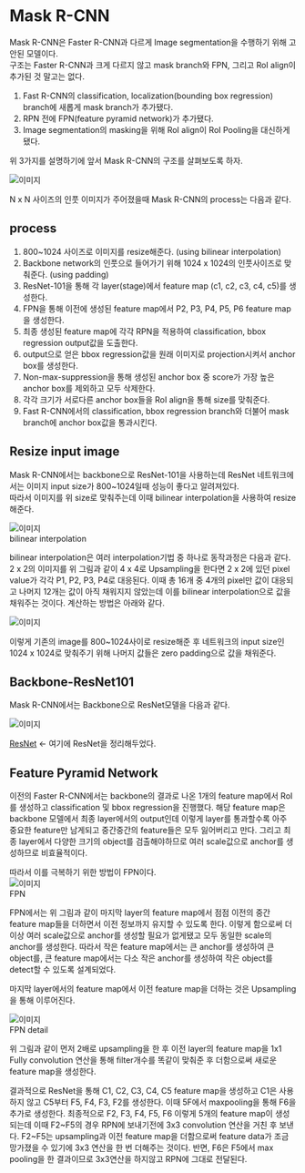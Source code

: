 # Mask R-CNN

Mask R-CNN은 Faster R-CNN과 다르게 Image segmentation을 수행하기 위해 고안된 모델이다.   
구조는 Faster R-CNN과 크게 다르지 않고 mask branch와 FPN, 그리고 RoI align이 추가된 것 말고는 없다.

1. Fast R-CNN의 classification, localization(bounding box regression) branch에 새롭게 mask branch가 추가됐다.
2. RPN 전에 FPN(feature pyramid network)가 추가됐다.
3. Image segmentation의 masking을 위해 RoI align이 RoI Pooling을 대신하게 됐다.

위 3가지를 설명하기에 앞서 Mask R-CNN의 구조를 살펴보도록 하자.

![`이미지`](https://img1.daumcdn.net/thumb/R1280x0/?scode=mtistory2&fname=https%3A%2F%2Fblog.kakaocdn.net%2Fdn%2Fc0pdEg%2FbtqBL8vzmxg%2F1zkQAmbSKShCvdqXx8jXkk%2Fimg.png)   

N x N 사이즈의 인풋 이미지가 주어졌을때 Mask R-CNN의 process는 다음과 같다.

## process

1. 800~1024 사이즈로 이미지를 resize해준다. (using bilinear interpolation)
2. Backbone network의 인풋으로 들어가기 위해 1024 x 1024의 인풋사이즈로 맞춰준다. (using padding)
3. ResNet-101을 통해 각 layer(stage)에서 feature map (c1, c2, c3, c4, c5)를 생성한다.
4. FPN을 통해 이전에 생성된 feature map에서 P2, P3, P4, P5, P6 feature map을 생성한다.
5. 최종 생성된 feature map에 각각 RPN을 적용하여 classification, bbox regression output값을 도출한다.
6. output으로 얻은 bbox regression값을 원래 이미지로 projection시켜서 anchor box를 생성한다.
7. Non-max-suppression을 통해 생성된 anchor box 중 score가 가장 높은 anchor box를 제외하고 모두 삭제한다.
8. 각각 크기가 서로다른 anchor box들을 RoI align을 통해 size를 맞춰준다.
9. Fast R-CNN에서의 classification, bbox regression branch와 더불어 mask branch에 anchor box값을 통과시킨다.

## Resize input image

Mask R-CNN에서는 backbone으로 ResNet-101을 사용하는데 ResNet 네트워크에서는 이미지 input size가 800~1024일때 성능이 좋다고 알려져있다.   
따라서 이미지를 위 size로 맞춰주는데 이때 bilinear interpolation을 사용하여 resize해준다.

![`이미지`](https://img1.daumcdn.net/thumb/R1280x0/?scode=mtistory2&fname=https%3A%2F%2Fblog.kakaocdn.net%2Fdn%2Fbsf2P5%2FbtqBPYeHm3Z%2FaMt9hUpAVr57ZCPYrxv4B0%2Fimg.png)   
bilinear interpolation  

bilinear interpolation은 여러 interpolation기법 중 하나로 동작과정은 다음과 같다.
2 x 2의 이미지를 위 그림과 같이 4 x 4로 Upsampling을 한다면 2 x 2에 있던 pixel value가 각각
P1, P2, P3, P4로 대응된다. 이때 총 16개 중 4개의 pixel만 값이 대응되고 나머지 12개는 값이 아직 채워지지 않았는데
이를 bilinear interpolation으로 값을 채워주는 것이다. 계산하는 방법은 아래와 같다.

![`이미지`](https://img1.daumcdn.net/thumb/R1280x0/?scode=mtistory2&fname=https%3A%2F%2Fblog.kakaocdn.net%2Fdn%2FcPSvrn%2FbtqBQnekM6R%2F0AbGEOE0zdw7AtjU1FckA0%2Fimg.png)   

이렇게 기존의 image를 800~1024사이로 resize해준 후 네트워크의 input size인 1024 x 1024로 맞춰주기 위해 나머지
값들은 zero padding으로 값을 채워준다.

## Backbone-ResNet101

Mask R-CNN에서는 Backbone으로 ResNet모델을 다음과 같다.

![`이미지`](https://img1.daumcdn.net/thumb/R1280x0/?scode=mtistory2&fname=https%3A%2F%2Fblog.kakaocdn.net%2Fdn%2Fc9budm%2FbtqBSOa9F71%2FTf2pCxuju04Ke6wmovWyaK%2Fimg.png)   

[ResNet](https://github.com/weoqpur/classification/tree/main/ResNet) <- 여기에 ResNet을 정리해두었다.

## Feature Pyramid Network

이전의 Faster R-CNN에서는 backbone의 결과로 나온 1개의 feature map에서 RoI를 생성하고 classification 및 bbox regression을 진행했다.
해당 feature map은 backbone 모델에서 최종 layer에서의 output인데 이렇게 layer를 통과할수록 아주 중요한 feature만 남게되고 중간중간의 feature들은
모두 잃어버리고 만다. 그리고 최종 layer에서 다양한 크기의 object를 검출해야하므로 여러 scale값으로 anchor를 생성하므로 비효율적이다.

따라서 이를 극복하기 위한 방법이 FPN이다.   
![`이미지`](https://img1.daumcdn.net/thumb/R1280x0/?scode=mtistory2&fname=https%3A%2F%2Fblog.kakaocdn.net%2Fdn%2FbkIepJ%2FbtqBOC4iYQb%2F7WxQWcEOXMQqhC6AkNfWA0%2Fimg.png)   
FPN

FPN에서는 위 그림과 같이 마지막 layer의 feature map에서 점점 이전의 중간 feature map들을 더하면서 이전 정보까지 유지할 수 있도록 한다.
이렇게 함으로써 더 이상 여러 scale값으로 anchor를 생성할 필요가 없게됐고 모두 동일한 scale의 anchor를 생성한다. 따라서 작은 feature map에서는 큰
anchor를 생성하여 큰 object를, 큰 feature map에서는 다소 작은 anchor를 생성하여 작은 object를 detect할 수 있도록 설계되었다.

마지막 layer에서의 feature map에서 이전 feature map을 더하는 것은 Upsampling을 통해 이루어진다.

![`이미지`](https://img1.daumcdn.net/thumb/R1280x0/?scode=mtistory2&fname=https%3A%2F%2Fblog.kakaocdn.net%2Fdn%2Fdp0vqm%2FbtqBNNFfeKy%2FSnYsbgYs0TmgH1CiQtjjnK%2Fimg.png)   
FPN detail

위 그림과 같이 먼저 2배로 upsampling을 한 후 이전 layer의 feature map을 1x1 Fully convolution 연산을 통해 filter개수를 똑같이 맞춰준 후
더함으로써 새로운 feature map을 생성한다.

결과적으로 ResNet을 통해 C1, C2, C3, C4, C5 feature map을 생성하고 C1은 사용하지 않고 C5부터 F5, F4, F3, F2를 생성한다. 이때 5F에서
maxpooling을 통해 F6을 추가로 생성한다. 최종적으로 F2, F3, F4, F5, F6 이렇게 5개의 feature map이 생성되는데 이때 F2~F5의 경우 RPN에 보내기전에
3x3 convolution 연산을 거친 후 보낸다. F2~F5는 upsampling과 이전 feature map을 더함으로써 feature data가 조금 망가졌을 수 있기에 3x3 연산을
한 번 더해주는 것이다.
반면, F6은 F5에서 max pooling을 한 결과이므로 3x3연산을 하지않고 RPN에 그대로 전달된다.